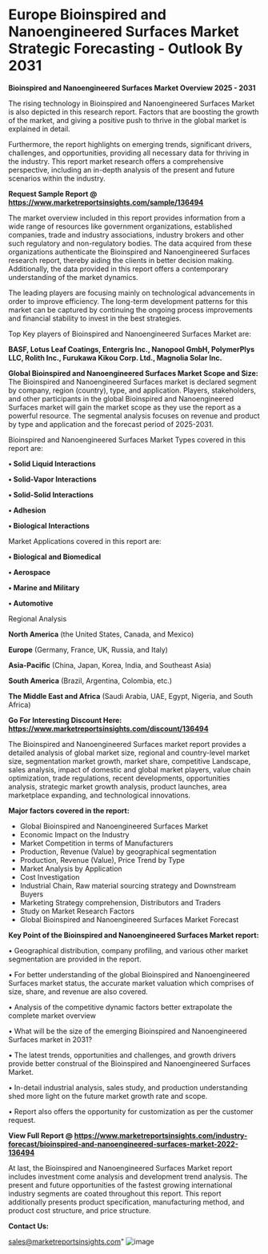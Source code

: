 # Europe Bioinspired and Nanoengineered Surfaces Market Strategic Forecasting - Outlook By 2031

<Strong> Bioinspired and Nanoengineered Surfaces Market Overview 2025 - 2031</strong>

The rising technology in Bioinspired and Nanoengineered Surfaces Market is also depicted in this research report. Factors that are boosting the growth of the market, and giving a positive push to thrive in the global market is explained in detail.

Furthermore, the report highlights on emerging trends, significant drivers, challenges, and opportunities, providing all necessary data for thriving in the industry. This report market research offers a comprehensive perspective, including an in-depth analysis of the present and future scenarios within the industry.

<strong>Request Sample Report @ <a href=https://www.marketreportsinsights.com/sample/136494>https://www.marketreportsinsights.com/sample/136494</a></strong>

The market overview included in this report provides information from a wide range of resources like government organizations, established companies, trade and industry associations, industry brokers and other such regulatory and non-regulatory bodies. The data acquired from these organizations authenticate the Bioinspired and Nanoengineered Surfaces research report, thereby aiding the clients in better decision making. Additionally, the data provided in this report offers a contemporary understanding of the market dynamics.

The leading players are focusing mainly on technological advancements in order to improve efficiency. The long-term development patterns for this market can be captured by continuing the ongoing process improvements and financial stability to invest in the best strategies.

Top Key players of Bioinspired and Nanoengineered Surfaces Market are:

<strong>BASF, Lotus Leaf Coatings, Entergris Inc., Nanopool GmbH, PolymerPlys LLC, Rolith Inc., Furukawa Kikou Corp. Ltd., Magnolia Solar Inc.</strong>

<strong><b>Global Bioinspired and Nanoengineered Surfaces Market Scope and Size:</b></strong>
The Bioinspired and Nanoengineered Surfaces market is declared segment by company, region (country), type, and application. Players, stakeholders, and other participants in the global Bioinspired and Nanoengineered Surfaces market will gain the market scope as they use the report as a powerful resource. The segmental analysis focuses on revenue and product by type and application and the forecast period of 2025-2031.

Bioinspired and Nanoengineered Surfaces Market Types covered in this report are:

<strong>• Solid Liquid Interactions

• Solid-Vapor Interactions

• Solid-Solid Interactions

• Adhesion

• Biological Interactions</strong>

Market Applications covered in this report are:

<strong>• Biological and Biomedical

• Aerospace

• Marine and Military

• Automotive</strong> 

Regional Analysis

<strong>North America</strong> (the United States, Canada, and Mexico)

<strong>Europe</strong> (Germany, France, UK, Russia, and Italy)

<strong>Asia-Pacific</strong> (China, Japan, Korea, India, and Southeast Asia)

<strong>South America</strong> (Brazil, Argentina, Colombia, etc.)

<strong>The Middle East and Africa</strong> (Saudi Arabia, UAE, Egypt, Nigeria, and South Africa)

<strong>Go For Interesting Discount Here: <a href=https://www.marketreportsinsights.com/discount/136494>https://www.marketreportsinsights.com/discount/136494</a></strong>

The Bioinspired and Nanoengineered Surfaces market report provides a detailed analysis of global market size, regional and country-level market size, segmentation market growth, market share, competitive Landscape, sales analysis, impact of domestic and global market players, value chain optimization, trade regulations, recent developments, opportunities analysis, strategic market growth analysis, product launches, area marketplace expanding, and technological innovations.

<strong><b>Major factors covered in the report:</b></strong>
<ul>
  <li>Global Bioinspired and Nanoengineered Surfaces Market </li>
  <li>Economic Impact on the Industry</li>
  <li>Market Competition in terms of Manufacturers</li>
  <li>Production, Revenue (Value) by geographical segmentation</li>
  <li>Production, Revenue (Value), Price Trend by Type</li>
  <li>Market Analysis by Application</li>
  <li>Cost Investigation</li>
  <li>Industrial Chain, Raw material sourcing strategy and Downstream Buyers</li>
  <li>Marketing Strategy comprehension, Distributors and Traders</li>
  <li>Study on Market Research Factors</li>
  <li>Global Bioinspired and Nanoengineered Surfaces Market Forecast</li>
</ul>

<strong><b>Key Point of the Bioinspired and Nanoengineered Surfaces Market report:</b></strong>

• Geographical distribution, company profiling, and various other market segmentation are provided in the report.

• For better understanding of the global Bioinspired and Nanoengineered Surfaces market status, the accurate market valuation which comprises of size, share, and revenue are also covered.

• Analysis of the competitive dynamic factors better extrapolate the complete market overview

• What will be the size of the emerging Bioinspired and Nanoengineered Surfaces market in 2031?

• The latest trends, opportunities and challenges, and growth drivers provide better construal of the Bioinspired and Nanoengineered Surfaces Market.

• In-detail industrial analysis, sales study, and production understanding shed more light on the future market growth rate and scope.

• Report also offers the opportunity for customization as per the customer request.

<strong><b>View Full Report @ <a href=https://www.marketreportsinsights.com/industry-forecast/bioinspired-and-nanoengineered-surfaces-market-2022-136494>https://www.marketreportsinsights.com/industry-forecast/bioinspired-and-nanoengineered-surfaces-market-2022-136494</a></b></strong>


At last, the Bioinspired and Nanoengineered Surfaces Market report includes investment come analysis and development trend analysis. The present and future opportunities of the fastest growing international industry segments are coated throughout this report. This report additionally presents product specification, manufacturing method, and product cost structure, and price structure.

<strong>Contact Us:</strong>

sales@marketreportsinsights.com"
![image](https://github.com/user-attachments/assets/77c58328-e64a-4f38-b191-3acbd27723f5)

